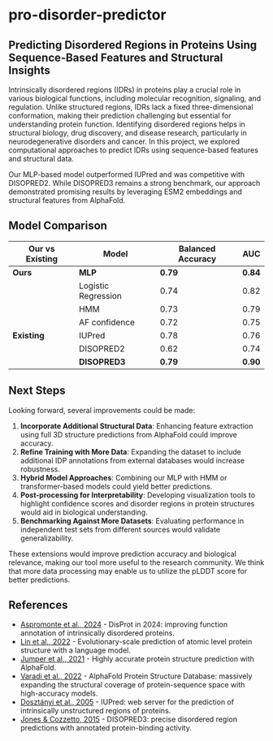 # pro-disorder-predictor
## Predicting Disordered Regions in Proteins Using Sequence-Based Features and Structural Insights

Intrinsically disordered regions (IDRs) in proteins play a crucial role in various biological functions, including molecular recognition, signaling, and regulation. Unlike structured regions, IDRs lack a fixed three-dimensional conformation, making their prediction challenging but essential for understanding protein function. Identifying disordered regions helps in structural biology, drug discovery, and disease research, particularly in neurodegenerative disorders and cancer. In this project, we explored computational approaches to predict IDRs using sequence-based features and structural data.

Our MLP-based model outperformed IUPred and was competitive with DISOPRED2. While DISOPRED3 remains a strong benchmark, our approach demonstrated promising results by leveraging ESM2 embeddings and structural features from AlphaFold.

## Model Comparison

| **Our vs Existing** | **Model**                 | **Balanced Accuracy** | **AUC** |
|---------------------|--------------------------|----------------------|---------|
| **Ours**           | **MLP**                   | **0.79**             | **0.84** |
|                     | Logistic Regression      | 0.74                 | 0.82    |
|                     | HMM                      | 0.73                 | 0.79    |
|                     | AF confidence            | 0.72                 | 0.75    |
| **Existing**        | IUPred                   | 0.78                 | 0.76    |
|                     | DISOPRED2                | 0.62                 | 0.74    |
|                     | **DISOPRED3**            | **0.79**             | **0.90** |

## Next Steps

Looking forward, several improvements could be made:

1. **Incorporate Additional Structural Data**: Enhancing feature extraction using full 3D structure predictions from AlphaFold could improve accuracy.
2. **Refine Training with More Data**: Expanding the dataset to include additional IDP annotations from external databases would increase robustness.
3. **Hybrid Model Approaches**: Combining our MLP with HMM or transformer-based models could yield better predictions.
4. **Post-processing for Interpretability**: Developing visualization tools to highlight confidence scores and disorder regions in protein structures would aid in biological understanding.
5. **Benchmarking Against More Datasets**: Evaluating performance in independent test sets from different sources would validate generalizability.

These extensions would improve prediction accuracy and biological relevance, making our tool more useful to the research community.
We think that more data processing may enable us to utilize the pLDDT score for better predictions.

## References
- [Aspromonte et al., 2024](https://academic.oup.com/nar/article/52/D1/D434/7334088) - DisProt in 2024: improving function annotation of intrinsically disordered proteins.
- [Lin et al., 2022](https://doi.org/10.1101/2022.07.20.500902) - Evolutionary-scale prediction of atomic level protein structure with a language model.
- [Jumper et al., 2021](https://doi.org/10.1038/s41586-021-03819-2) - Highly accurate protein structure prediction with AlphaFold.
- [Varadi et al., 2022](https://doi.org/10.1093/nar/gkab1061) - AlphaFold Protein Structure Database: massively expanding the structural coverage of protein-sequence space with high-accuracy models.
- [Dosztányi et al., 2005](https://doi.org/10.1093/bioinformatics/bti541) - IUPred: web server for the prediction of intrinsically unstructured regions of proteins.
- [Jones & Cozzetto, 2015](https://doi.org/10.1093/bioinformatics/btu744) - DISOPRED3: precise disordered region predictions with annotated protein-binding activity.

